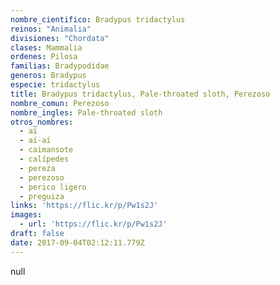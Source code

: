 ```yaml
---
nombre_cientifico: Bradypus tridactylus
reinos: "Animalia"
divisiones: "Chordata"
clases: Mammalia
ordenes: Pilosa
familias: Bradypodidae
generos: Bradypus
especie: tridactylus
title: Bradypus tridactylus, Pale-throated sloth, Perezoso
nombre_comun: Perezoso
nombre_ingles: Pale-throated sloth
otros_nombres:
  - aí
  - aí-aí
  - caimansote
  - calípedes
  - pereza
  - perezoso
  - perico ligero
  - preguiza
links: 'https://flic.kr/p/Pw1s2J'
images:
  - url: 'https://flic.kr/p/Pw1s2J'
draft: false
date: 2017-09-04T02:12:11.779Z
---
```

null
